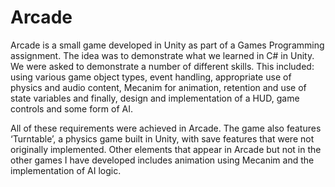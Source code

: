 # Arcade
Arcade is a small game developed in Unity as part of a Games Programming assignment. The idea was to demonstrate what we learned in C# in Unity. We were asked to demonstrate a number of different skills. This included: using various game object types, event handling, appropriate use of physics and audio content, Mecanim for animation, retention and use of state variables and finally, design and implementation of a HUD, game controls and some form of AI.

All of these requirements were achieved in Arcade. The game also features ‘Turntable’, a physics game built in Unity, with save features that were not originally implemented. Other elements that appear in Arcade but not in the other games I have developed includes animation using Mecanim and the implementation of AI logic.
